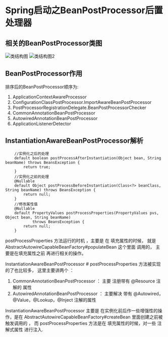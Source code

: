 # **Spring启动之BeanPostProcessor后置处理器**

## **相关的BeanPostProcessor类图**
![类结构图](https://images.effiu.cn/blog/spring/BeanPostProcessor.png)
![类结构图2](https://images.effiu.cn/blog/spring/BeanPostProcessor_class.jpg)


## **BeanPostProcessor作用**

排序后的BeanPostProcessor顺序为:

1. ApplicationContextAwareProcessor
2. ConfigurationClassPostProcessor.ImportAwareBeanPostProcessor
3. PostProcessorRegistrationDelegate.BeanPostProcessorChecker
4. CommonAnnotationBeanPostProcessor
5. AutowiredAnnotationBeanPostProcessor
6. ApplicationListenerDetector

## **InstantiationAwareBeanPostProcessor解析**
```
    //实例化之后的处理
    default boolean postProcessAfterInstantiation(Object bean, String beanName) throws BeansException {
        return true;
    }
    //实例化之前的处理
    @Nullable
    default Object postProcessBeforeInstantiation(Class<?> beanClass, String beanName) throws BeansException {
        return null;
    }
    //修改属性值
    @Nullable
    default PropertyValues postProcessProperties(PropertyValues pvs, Object bean, String beanName)
            throws BeansException {
        return null;
    }
```

postProcessProperties 方法运行的时机 ，主要是 在 填充属性的时候， 就是 AbstractAutowireCapableBeanFactory#populateBean 这个里面 调用的， 主要是在填充属性之前 再进行相关的操作。

InstantiationAwareBeanPostProcessor # postProcessProperties 方法被实现的了也比较多， 这里主要讲两个 ：

1. CommonAnnotationBeanPostProcessor ： 主要 注册带有 @Resource 注解的 属性
2. AutowiredAnnotationBeanPostProcessor ： 主要解决 带有 @Autowired，@Value，@Lookup，@Inject 注解的属性

InstantiationAwareBeanPostProcessor 主要是 在实例化前后作一些增强性的操作，是在 AbstractAutowireCapableBeanFactory#createBean 里面创建之前被触发调用的 ， 而 postProcessProperties 方法是在 填充属性的时候，对一些 注解式属性 进行注入.
